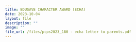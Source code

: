 ```yaml
---
title: EDUSAVE CHARACTER AWARD (ECHA)
date: 2023-10-04
layout: file
description: ""
image: ""
file_url: /files/pcps2023_180 - echa letter to parents.pdf
---
```

